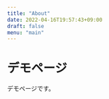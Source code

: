 ```yaml
---
title: "About"
date: 2022-04-16T19:57:43+09:00
draft: false
menu: "main"
---
```


# デモページ

デモページです。
